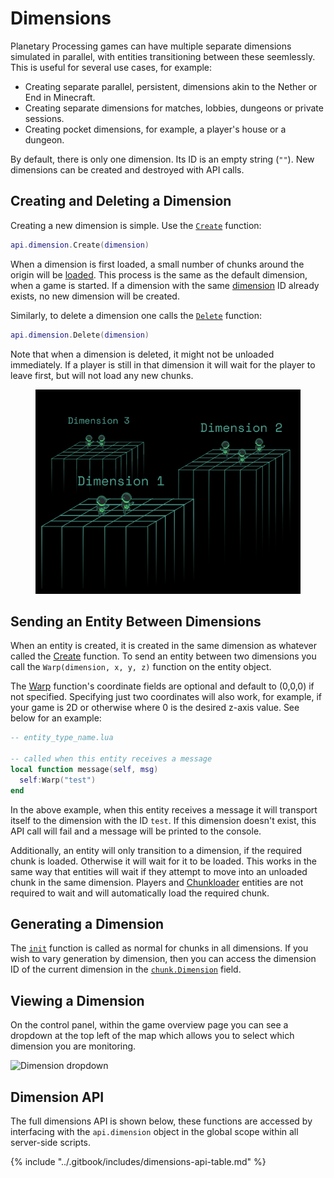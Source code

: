 # Dimensions

Planetary Processing games can have multiple separate dimensions simulated in parallel, with entities transitioning between these seemlessly. This is useful for several use cases, for example:

* Creating separate parallel, persistent, dimensions akin to the Nether or End in Minecraft.
* Creating separate dimensions for matches, lobbies, dungeons or private sessions.
* Creating pocket dimensions, for example, a player's house or a dungeon.

By default, there is only one dimension. Its ID is an empty string (`""`). New dimensions can be created and destroyed with API calls.



## Creating and Deleting a Dimension

Creating a new dimension is simple. Use the [`Create`](dimensions.md#dimensions-api) function:

```lua
api.dimension.Create(dimension)
```

When a dimension is first loaded, a small number of chunks around the origin will be [loaded](chunks.md#world-generation). This process is the same as the default dimension, when a game is started. If a dimension with the same [dimension](dimensions.md#dimension-api) ID already exists, no new dimension will be created.

Similarly, to delete a dimension one calls the [`Delete`](dimensions.md#dimension-api) function:

```lua
api.dimension.Delete(dimension)
```

Note that when a dimension is deleted, it might not be unloaded immediately. If a player is still in that dimension it will wait for the player to leave first, but will not load any new chunks.

<figure><img src="../.gitbook/assets/Dimensions.png" alt="" width="563"><figcaption></figcaption></figure>

## Sending an Entity Between Dimensions

When an entity is created, it is created in the same dimension as whatever called the [Create](entities.md#entity-api) function. To send an entity between two dimensions you call the `Warp(dimension, x, y, z)` function on the entity object.&#x20;

The [Warp](entities.md#methods) function's coordinate fields are optional and default to (0,0,0) if not specified. Specifying just two coordinates will also work, for example, if your game is 2D or otherwise where 0 is the desired z-axis value. See below for an example:

```lua
-- entity_type_name.lua

-- called when this entity receives a message
local function message(self, msg)
  self:Warp("test")
end
```

In the above example, when this entity receives a message it will transport itself to the dimension with the ID `test`. If this dimension doesn't exist, this API call will fail and a message will be printed to the console.&#x20;

Additionally, an entity will only transition to a dimension, if the required chunk is loaded. Otherwise it will wait for it to be loaded. This works in the same way that entities will wait if they attempt to move into an unloaded chunk in the same dimension. Players and [Chunkloader](entities.md#fields) entities are not required to wait and will automatically load the required chunk.



## Generating a Dimension

The [`init`](chunks.md#init-1) function is called as normal for chunks in all dimensions. If you wish to vary generation by dimension, then you can access the dimension ID of the current dimension in the [`chunk.Dimension`](chunks.md#chunk) field.



## Viewing a Dimension

On the control panel, within the game overview page you can see a dropdown at the top left of the map which allows you to select which dimension you are monitoring.

![Dimension dropdown](https://planetaryprocessing.io/static/img/dimensions.png)

## Dimension API

The full dimensions API is shown below, these functions are accessed by interfacing with the `api.dimension` object in the global scope within all server-side scripts.

{% include "../.gitbook/includes/dimensions-api-table.md" %}
